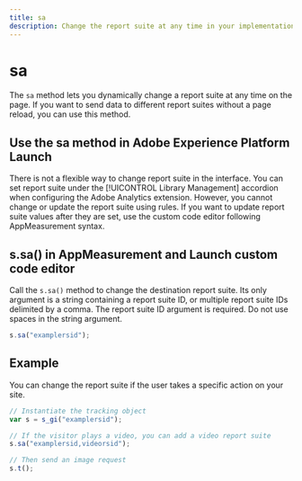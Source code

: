```yaml
---
title: sa
description: Change the report suite at any time in your implementation.
---
```


# sa

The `sa` method lets you dynamically change a report suite at any time on the page. If you want to send data to different report suites without a page reload, you can use this method.

## Use the sa method in Adobe Experience Platform Launch

There is not a flexible way to change report suite in the interface. You can set report suite under the [!UICONTROL Library Management] accordion when configuring the Adobe Analytics extension. However, you cannot change or update the report suite using rules. If you want to update report suite values after they are set, use the custom code editor following AppMeasurement syntax.

## s.sa() in AppMeasurement and Launch custom code editor

Call the `s.sa()` method to change the destination report suite. Its only argument is a string containing a report suite ID, or multiple report suite IDs delimited by a comma. The report suite ID argument is required. Do not use spaces in the string argument.

```js
s.sa("examplersid");
```

## Example

You can change the report suite if the user takes a specific action on your site.

```js
// Instantiate the tracking object
var s = s_gi("examplersid");

// If the visitor plays a video, you can add a video report suite
s.sa("examplersid,videorsid");

// Then send an image request
s.t();
```
